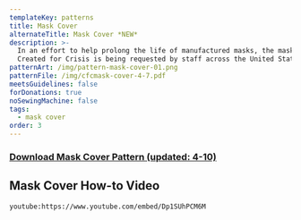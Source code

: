 ```yaml
---
templateKey: patterns
title: Mask Cover
alternateTitle: Mask Cover *NEW*
description: >-
  In an effort to help prolong the life of manufactured masks, the mask cover by
  Created for Crisis is being requested by staff across the United States.
patternArt: /img/pattern-mask-cover-01.png
patternFile: /img/cfcmask-cover-4-7.pdf
meetsGuidelines: false
forDonations: true
noSewingMachine: false
tags:
  - mask cover
order: 3
---
```


### [Download Mask Cover Pattern (updated: 4-10)](https://masksnow.org/docs/CFCMask_cover_4_7.pdf)

## Mask Cover How-to Video
`youtube:https://www.youtube.com/embed/Dp1SUhPCM6M`
